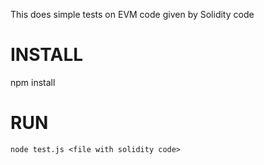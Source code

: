 This does simple tests on EVM code given by Solidity code

# INSTALL
npm install

# RUN
`node test.js <file with solidity code>` 
